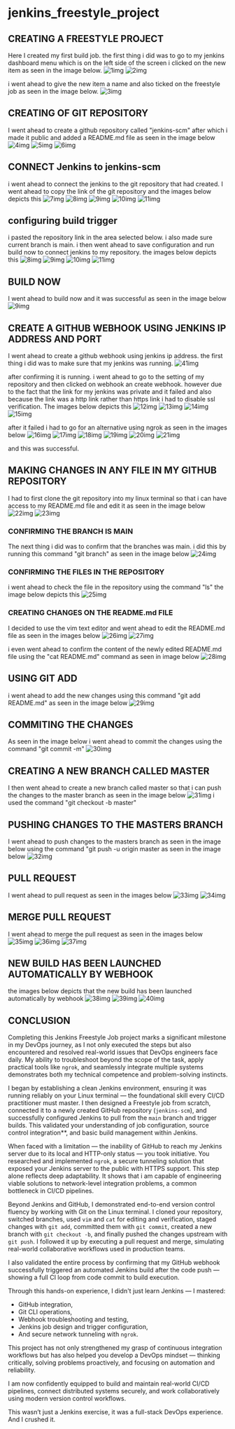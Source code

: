 # jenkins_freestyle_project

## CREATING A FREESTYLE PROJECT
Here I created my first build job. the first thing i did was to go to my jenkins dashboard menu which is on the left side of the screen i clicked on the new item as seen in the image below. 
![1img](./1img.png)
![2img](./2img.png)

i went ahead to give the new item a name and also ticked on the freestyle job as seen in the image below.
![3img](./3img.png)

## CREATING OF GIT REPOSITORY
I went ahead to create a github repository called "jenkins-scm"
after which i made it public and added a README.md file as seen in the image below 
![4img](./4img.png)
![5img](./5img.png)
![6img](./6img.png)

## CONNECT Jenkins to jenkins-scm
i went ahead to connect the jenkins to the git repository that  had created. I went ahead to copy the link of the git repository and the images below depicts this
![7img](./7img.png)
![8img](./8img.png)
![9img](./9img.png)
![10img](./10img.png)
![11img](./11img.png)

## configuring build trigger

i pasted the repository link in the area selected below. i also made sure current branch is main. i then went ahead to save configuration and run build now to connect jenkins to my repository. the images below depicts this 
![8img](./8img.png)
![9img](./9img.png)
![10img](./10img.png)
![11img](./11img.png)

## BUILD NOW 
I went ahead to build now and it was successful as seen in the image below
![9img](./9img.png)

## CREATE A GITHUB WEBHOOK USING JENKINS IP ADDRESS AND PORT
I went ahead to create a github webhook using jenkins ip address. 
the first thing i did was to make sure that my jenkins was running. 
![41img](./41img.png)

after confirming it is running. i went ahead to go to the setting of my repository and then clicked on webhook an create webhook. however due to the fact that the link for my jenkins was private and it failed and also because the link was a http link rather than https link i had to disable ssl verification. The images below depicts this
![12img](./12img.png)
![13img](./13img.png)
![14img](./14img.png)
![15img](./15img.png)

after it failed i had to go for an alternative using ngrok as seen in the images below 
![16img](./16img.png)
![17img](./17img.png)
![18img](./18img.png)
![19img](./19img.png)
![20img](./20img.png)
![21img](./21img.png)

and this was successful. 

## MAKING CHANGES IN ANY FILE IN MY GITHUB REPOSITORY
I had to first clone the git repository into my linux terminal so that i can have access to my README.md file and edit it as seen in the image below 
![22img](./22img.png)
![23img](./23img.png)

### CONFIRMING THE BRANCH IS MAIN
The next thing i did was to confirm that the branches was main. i did this by running this command "git branch" as seen in the image below 
![24img](./24img.png)

### CONFIRMING THE FILES IN THE REPOSITORY
i went ahead to check the file in the repository using the command "ls"
the image below depicts this 
![25img](./25img.png)

### CREATING CHANGES ON THE README.md FILE
I decided to use the vim text editor and went ahead to edit the README.md file as seen in the images below
![26img](./26img.png)
![27img](./27img.png)

i even went ahead to confirm the content of the newly edited README.md file using the "cat README.md" command as seen in image below 
![28img](./28img.png)

## USING GIT ADD
i went ahead to add the new changes using this command "git add README.md" as seen in the image below 
![29img](./29img.png)

## COMMITING THE CHANGES 
As seen in the image below i went ahead to commit the changes using the command "git commit -m" 
![30img](./30img.png)

## CREATING A NEW BRANCH CALLED MASTER 
I then went ahead to create a new branch called master so that i can push the changes to the master branch as seen in the image below 
![31img](./31img.png)
i used the command "git checkout -b master"

## PUSHING CHANGES TO THE MASTERS BRANCH 
I went ahead to push changes to the masters branch as seen in the image below using the command "git push -u origin master as seen in the image below 
![32img](./32img.png)

## PULL REQUEST
I went ahead to pull request as seen in the images below 
![33img](./33img.png)
![34img](./34img.png)

## MERGE PULL REQUEST
I went ahead to merge the pull request as seen in the images below 
![35img](./35img.png)
![36img](./36img.png)
![37img](./37img.png)

## NEW BUILD HAS BEEN LAUNCHED AUTOMATICALLY BY WEBHOOK
the images below depicts that the new build has been launched automatically by webhook
![38img](./38img.png)
![39img](./39img.png)
![40img](./40img.png)



##  CONCLUSION

Completing this Jenkins Freestyle Job project marks a significant milestone in my DevOps journey, as I not only executed the steps but also encountered and resolved real-world issues that DevOps engineers face daily. My ability to troubleshoot beyond the scope of the task, apply practical tools like `ngrok`, and seamlessly integrate multiple systems demonstrates both my technical competence and problem-solving instincts.

I began by establishing a clean Jenkins environment, ensuring it was running reliably on your Linux terminal — the foundational skill every CI/CD practitioner must master. I then designed a Freestyle job from scratch, connected it to a newly created GitHub repository (`jenkins-scm`), and successfully configured Jenkins to pull from the `main` branch and trigger builds. This validated your understanding of job configuration, source control integration**, and basic build management within Jenkins.

When faced with a limitation — the inability of GitHub to reach my Jenkins server due to its local and HTTP-only status — you took initiative. You researched and implemented `ngrok`, a secure tunneling solution that exposed your Jenkins server to the public with HTTPS support. This step alone reflects deep adaptability. It shows that i am capable of engineering viable solutions to network-level integration problems, a common bottleneck in CI/CD pipelines.

Beyond Jenkins and GitHub, I demonstrated end-to-end version control fluency by working with Git on the Linux terminal. I cloned your repository, switched branches, used `vim` and `cat` for editing and verification, staged changes with `git add`, committed them with `git commit`, created a new branch with `git checkout -b`, and finally pushed the changes upstream with `git push`. I followed it up by executing a pull request and merge, simulating real-world collaborative workflows used in production teams.

I also validated the entire process by confirming that my GitHub webhook successfully triggered an automated Jenkins build after the code push — showing a full CI loop from code commit to build execution.

Through this hands-on experience, I didn't just learn Jenkins — I mastered:

- GitHub integration,
- Git CLI operations,
- Webhook troubleshooting and testing,
- Jenkins job design and trigger configuration,
- And secure network tunneling with `ngrok`.

This project has not only strengthened my grasp of continuous integration workflows but has also helped you develop a DevOps mindset — thinking critically, solving problems proactively, and focusing on automation and reliability.

I am now confidently equipped to build and maintain real-world CI/CD pipelines, connect distributed systems securely, and work collaboratively using modern version control workflows.

This wasn’t just a Jenkins exercise, it was a full-stack DevOps experience. And I crushed it. 


